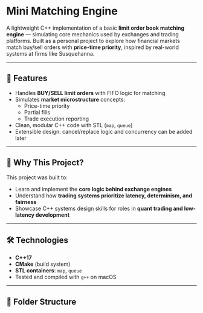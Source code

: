 # Mini Matching Engine

A lightweight C++ implementation of a basic **limit order book matching engine** — simulating core mechanics used by exchanges and trading platforms. Built as a personal project to explore how financial markets match buy/sell orders with **price-time priority**, inspired by real-world systems at firms like Susquehanna.

---

## 📌 Features

- Handles **BUY/SELL limit orders** with FIFO logic for matching
- Simulates **market microstructure** concepts:
  - Price-time priority
  - Partial fills
  - Trade execution reporting
- Clean, modular C++ code with STL (`map`, `queue`)
- Extensible design: cancel/replace logic and concurrency can be added later

---

## 🧠 Why This Project?

This project was built to:
- Learn and implement the **core logic behind exchange engines**
- Understand how **trading systems prioritize latency, determinism, and fairness**
- Showcase C++ systems design skills for roles in **quant trading and low-latency development**

---

## 🛠 Technologies

- **C++17**
- **CMake** (build system)
- **STL containers**: `map`, `queue`
- Tested and compiled with `g++` on macOS

---

## 📂 Folder Structure
